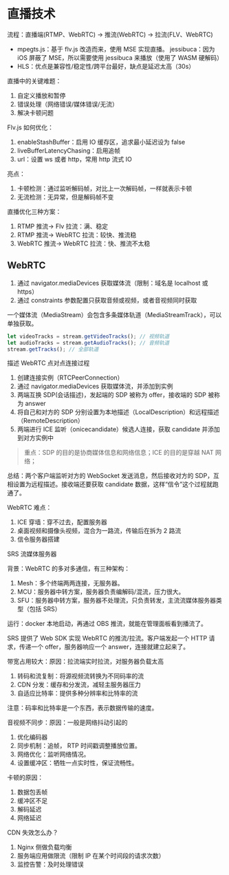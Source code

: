 # 直播技术

流程：直播端(RTMP、WebRTC) -> 推流(WebRTC) -> 拉流(FLV、WebRTC)

- mpegts.js：基于 flv.js 改造而来，使用 MSE 实现直播。 jessibuca：因为 iOS 屏蔽了 MSE，所以需要使用 jessibuca 来播放（使用了 WASM 硬解码）
- HLS：优点是兼容性/稳定性/跨平台最好，缺点是延迟太高（30s）

直播中的关键难题：

1. 自定义播放和暂停
2. 错误处理（网络错误/媒体错误/无流）
3. 解决卡顿问题

Flv.js 如何优化：

1. enableStashBuffer：启用 IO 缓存区，追求最小延迟设为 false
2. liveBufferLatencyChasing：启用追帧
3. url：设置 ws 或者 http，常用 http 流式 IO

亮点：

1. 卡顿检测：通过监听解码帧，对比上一次解码帧，一样就表示卡顿
2. 无流检测：无异常，但是解码帧不变

直播优化三种方案：

1. RTMP 推流-> Flv 拉流：满、稳定
2. RTMP 推流-> WebRTC 拉流：较快、推流稳
3. WebRTC 推流-> WebRTC 拉流：快、推流不太稳

## WebRTC

1. 通过 navigator.mediaDevices 获取媒体流（限制：域名是 localhost 或 https）
2. 通过 constraints 参数配置只获取音频或视频，或者音视频同时获取

一个媒体流（MediaStream）会包含多条媒体轨道（MediaStreamTrack），可以单独获取。

```js
let videoTracks = stream.getVideoTracks(); // 视频轨道
let audioTracks = stream.getAudioTracks(); // 音频轨道
stream.getTracks(); // 全部轨道
```

描述 WebRTC 点对点连接过程

1. 创建连接实例（RTCPeerConnection）
2. 通过 navigator.mediaDevices 获取媒体流，并添加到实例
3. 两端互换 SDP(会话描述)，发起端的 SDP 被称为 offer，接收端的 SDP 被称为 answer
4. 将自己和对方的 SDP 分别设置为本地描述（LocalDescription）和远程描述（RemoteDescription）
5. 两端进行 ICE 监听（onicecandidate）候选人连接，获取 candidate 并添加到对方实例中

> 重点：SDP 的目的是协商媒体信息和网络信息；ICE 的目的是穿越 NAT 网络；

总结：两个客户端监听对方的 WebSocket 发送消息，然后接收对方的 SDP，互相设置为远程描述。接收端还要获取 candidate 数据，这样“信令”这个过程就跑通了。

WebRTC 难点：

1. ICE 穿墙：穿不过去，配置服务器
2. 桌面视频和摄像头视频，混合为一路流，传输后在拆为 2 路流
3. 信令服务器搭建

SRS 流媒体服务器

背景：WebRTC 的多对多通信，有三种架构：

1. Mesh：多个终端两两连接，无服务器。
2. MCU：服务器中转方案，服务器负责编解码/混流，压力很大。
3. SFU：服务器中转方案，服务器不处理流，只负责转发，主流流媒体服务器类型（包括 SRS）

运行：docker 本地启动，再通过 OBS 推流，就能在管理面板看到播流了。

SRS 提供了 Web SDK 实现 WebRTC 的推流/拉流。客户端发起一个 HTTP 请求，传递一个 offer，服务器响应一个 answer，连接就建立起来了。

带宽占用较大：原因：拉流端实时拉流，对服务器负载太高

1. 转码和流复制：将源视频流转换为不同码率的流
2. CDN 分发：缓存和分发流，减轻主服务器压力
3. 自适应比特率：提供多种分辨率和比特率的流

注意：码率和比特率是一个东西，表示数据传输的速度。

音视频不同步：原因：一般是网络抖动引起的

1. 优化编码器
2. 同步机制：追帧， RTP 时间戳调整播放位置。
3. 网络优化：监听网络情况。
4. 设置缓冲区：牺牲一点实时性，保证流畅性。

卡顿的原因：

1. 数据包丢帧
2. 缓冲区不足
3. 解码延迟
4. 网络延迟

CDN 失效怎么办？

1. Nginx 侧做负载均衡
2. 服务端应用做限流（限制 IP 在某个时间段的请求次数）
3. 监控告警：及时处理错误
